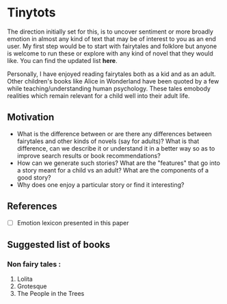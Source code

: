 # Tinytots
The direction initially set for this, is to uncover sentiment or more broadly emotion in almost any kind of text that may be of interest to you as an end user. My first step would be to start with fairytales and folklore but anyone is welcome to run these or explore with any kind of novel that they would like. You can find the updated list **here**.

Personally, I have enjoyed reading fairytales both as a kid and as an adult. Other children's books like Alice in Wonderland have been quoted by a few while teaching/understanding human psychology. These tales emobody realities which remain relevant for a child well into their adult life.  

## Motivation 

- What is the difference between or are there any differences between fairytales and other kinds of novels (say for adults)? What is that difference, can we describe it or understand it in a better way so as to improve search results or book recommendations?
- How can we generate such stories? What are the "features" that go into a story meant for a child vs an adult? What are the components of a good story?
- Why does one enjoy a particular story or find it interesting?

## References
- [ ] Emotion lexicon presented in this paper 

## Suggested list of books

### Non fairy tales :
1. Lolita
2. Grotesque
3. The People in the Trees

